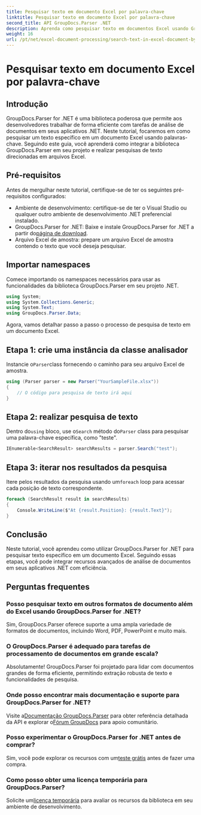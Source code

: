 ```yaml
---
title: Pesquisar texto em documento Excel por palavra-chave
linktitle: Pesquisar texto em documento Excel por palavra-chave
second_title: API GroupDocs.Parser .NET
description: Aprenda como pesquisar texto em documentos Excel usando GroupDocs.Parser for .NET. Integre recursos avançados de pesquisa de texto em seus aplicativos .NET.
weight: 16
url: /pt/net/excel-document-processing/search-text-in-excel-document-by-keyword/
---
```


# Pesquisar texto em documento Excel por palavra-chave

## Introdução
GroupDocs.Parser for .NET é uma biblioteca poderosa que permite aos desenvolvedores trabalhar de forma eficiente com tarefas de análise de documentos em seus aplicativos .NET. Neste tutorial, focaremos em como pesquisar um texto específico em um documento Excel usando palavras-chave. Seguindo este guia, você aprenderá como integrar a biblioteca GroupDocs.Parser em seu projeto e realizar pesquisas de texto direcionadas em arquivos Excel.
## Pré-requisitos
Antes de mergulhar neste tutorial, certifique-se de ter os seguintes pré-requisitos configurados:
- Ambiente de desenvolvimento: certifique-se de ter o Visual Studio ou qualquer outro ambiente de desenvolvimento .NET preferencial instalado.
-  GroupDocs.Parser for .NET: Baixe e instale GroupDocs.Parser for .NET a partir do[página de download](https://releases.groupdocs.com/parser/net/).
- Arquivo Excel de amostra: prepare um arquivo Excel de amostra contendo o texto que você deseja pesquisar.

## Importar namespaces
Comece importando os namespaces necessários para usar as funcionalidades da biblioteca GroupDocs.Parser em seu projeto .NET.
```csharp
using System;
using System.Collections.Generic;
using System.Text;
using GroupDocs.Parser.Data;
```

Agora, vamos detalhar passo a passo o processo de pesquisa de texto em um documento Excel.
## Etapa 1: crie uma instância da classe analisador
 Instancie o`Parser`class fornecendo o caminho para seu arquivo Excel de amostra.
```csharp
using (Parser parser = new Parser("YourSampleFile.xlsx"))
{
    // O código para pesquisa de texto irá aqui
}
```
## Etapa 2: realizar pesquisa de texto
 Dentro do`using` bloco, use o`Search` método do`Parser` class para pesquisar uma palavra-chave específica, como "teste".
```csharp
IEnumerable<SearchResult> searchResults = parser.Search("test");
```
## Etapa 3: iterar nos resultados da pesquisa
 Itere pelos resultados da pesquisa usando um`foreach` loop para acessar cada posição de texto correspondente.
```csharp
foreach (SearchResult result in searchResults)
{
    Console.WriteLine($"At {result.Position}: {result.Text}");
}
```

## Conclusão
Neste tutorial, você aprendeu como utilizar GroupDocs.Parser for .NET para pesquisar texto específico em um documento Excel. Seguindo essas etapas, você pode integrar recursos avançados de análise de documentos em seus aplicativos .NET com eficiência.

## Perguntas frequentes
### Posso pesquisar texto em outros formatos de documento além do Excel usando GroupDocs.Parser for .NET?
Sim, GroupDocs.Parser oferece suporte a uma ampla variedade de formatos de documentos, incluindo Word, PDF, PowerPoint e muito mais.
### O GroupDocs.Parser é adequado para tarefas de processamento de documentos em grande escala?
Absolutamente! GroupDocs.Parser foi projetado para lidar com documentos grandes de forma eficiente, permitindo extração robusta de texto e funcionalidades de pesquisa.
### Onde posso encontrar mais documentação e suporte para GroupDocs.Parser for .NET?
 Visite a[Documentação GroupDocs.Parser](https://tutorials.groupdocs.com/parser/net/) para obter referência detalhada da API e explorar o[Fórum GroupDocs](https://forum.groupdocs.com/c/parser/17) para apoio comunitário.
### Posso experimentar o GroupDocs.Parser for .NET antes de comprar?
 Sim, você pode explorar os recursos com um[teste grátis](https://releases.groupdocs.com/) antes de fazer uma compra.
### Como posso obter uma licença temporária para GroupDocs.Parser?
 Solicite um[licença temporária](https://purchase.groupdocs.com/temporary-license/) para avaliar os recursos da biblioteca em seu ambiente de desenvolvimento.